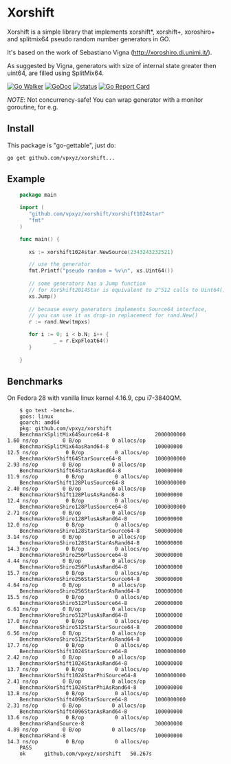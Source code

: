# Xorshift

Xorshift is a simple library that implements xorshift*, xorshift+, xoroshiro+ and splitmix64 pseudo random number generators in GO.

It's based on the work of Sebastiano Vigna (http://xoroshiro.di.unimi.it/).

As suggested by Vigna, generators with size of internal state greater then uint64, are filled using SplitMix64.

[![Go Walker](https://img.shields.io/badge/Go%20Walker-API%20Documentation-green.svg?style=flat)](https://gowalker.org/github.com//vpxyz/xorshift)
[![GoDoc](https://godoc.org/github.com/vpxyz/xorshift?status.svg)](https://godoc.org/github.com/vpxyz/xorshift)
[![status](https://sourcegraph.com/api/repos/github.com/vpxyz/xorshift/.badges/status.svg)](https://sourcegraph.com/github.com/vpxyz/xorshift)
[![Go Report Card](https://goreportcard.com/badge/github.com/vpxyz/xorshift)](https://goreportcard.com/report/github.com/vpxyz/xorshift)

*NOTE*: Not concurrency-safe! You can wrap generator with a monitor goroutine, for e.g.

## Install

This package is "go-gettable", just do:

    go get github.com/vpxyz/xorshift...

## Example




``` go
    package main
    
    import (
       "github.com/vpxyz/xorshift/xorshift1024star"
       "fmt"
    )

    func main() {
    
       xs := xorshift1024star.NewSource(2343243232521)

       // use the generator
       fmt.Printf("pseudo random = %v\n", xs.Uint64())
       
       // some generators has a Jump function
       // for XorShift2014Star is equivalent to 2^512 calls to Uint64()
       xs.Jump() 
       
       // because every generators implements Source64 interface, 
       // you can use it as drop-in replacement for rand.New()
       r := rand.New(tmpxs)

       for i := 0; i < b.N; i++ {
		       _ = r.ExpFloat64()
	   }
       
    }
```

## Benchmarks

On Fedora 28 with vanilla linux kernel 4.16.9, cpu i7-3840QM.

``` shellsession
    $ go test -bench=.
    goos: linux
    goarch: amd64
    pkg: github.com/vpxyz/xorshift
    BenchmarkSplitMix64Source64-8             	2000000000	         1.60 ns/op	       0 B/op	       0 allocs/op
    BenchmarkSplitMix64asRand64-8             	100000000	        12.5 ns/op	       0 B/op	       0 allocs/op
    BenchmarkXorShift64StarSource64-8         	1000000000	         2.93 ns/op	       0 B/op	       0 allocs/op
    BenchmarkXorShift64StarAsRand64-8         	100000000	        11.9 ns/op	       0 B/op	       0 allocs/op
    BenchmarkXorShift128PlusSource64-8        	1000000000	         2.40 ns/op	       0 B/op	       0 allocs/op
    BenchmarkXorShift128PlusAsRand64-8        	100000000	        12.4 ns/op	       0 B/op	       0 allocs/op
    BenchmarkXoroShiro128PlusSource64-8       	1000000000	         2.71 ns/op	       0 B/op	       0 allocs/op
    BenchmarkXoroShiro128PlusAsRand64-8       	100000000	        12.0 ns/op	       0 B/op	       0 allocs/op
    BenchmarkXoroShiro128StarStarSource64-8   	500000000	         3.14 ns/op	       0 B/op	       0 allocs/op
    BenchmarkXoroShiro128StarStarAsRand64-8   	100000000	        14.3 ns/op	       0 B/op	       0 allocs/op
    BenchmarkXoroShiro256PlusSource64-8       	300000000	         4.44 ns/op	       0 B/op	       0 allocs/op
    BenchmarkXoroShiro256PlusAsRand64-8       	100000000	        15.7 ns/op	       0 B/op	       0 allocs/op
    BenchmarkXoroShiro256StarStarSource64-8   	300000000	         4.64 ns/op	       0 B/op	       0 allocs/op
    BenchmarkXoroShiro256StarStarAsRand64-8   	100000000	        15.5 ns/op	       0 B/op	       0 allocs/op
    BenchmarkXoroShiro512PlusSource64-8       	200000000	         6.61 ns/op	       0 B/op	       0 allocs/op
    BenchmarkXoroShiro512PlusAsRand64-8       	100000000	        17.0 ns/op	       0 B/op	       0 allocs/op
    BenchmarkXoroShiro512StarStarSource64-8   	200000000	         6.56 ns/op	       0 B/op	       0 allocs/op
    BenchmarkXoroShiro512StarStarAsRand64-8   	100000000	        17.7 ns/op	       0 B/op	       0 allocs/op
    BenchmarkXorShift1024StarSource64-8       	1000000000	         2.42 ns/op	       0 B/op	       0 allocs/op
    BenchmarkXorShift1024StarAsRand64-8       	100000000	        13.7 ns/op	       0 B/op	       0 allocs/op
    BenchmarkXorShift1024StarPhiSource64-8    	1000000000	         2.41 ns/op	       0 B/op	       0 allocs/op
    BenchmarkXorShift1024StarPhiAsRand64-8    	100000000	        13.8 ns/op	       0 B/op	       0 allocs/op
    BenchmarkXorShift4096StarSource64-8       	1000000000	         2.31 ns/op	       0 B/op	       0 allocs/op
    BenchmarkXorShift4096StarAsRand64-8       	100000000	        13.6 ns/op	       0 B/op	       0 allocs/op
    BenchmarkRandSource-8                     	300000000	         4.89 ns/op	       0 B/op	       0 allocs/op
    BenchmarkRand-8                           	100000000	        14.3 ns/op	       0 B/op	       0 allocs/op
    PASS
    ok  	github.com/vpxyz/xorshift	50.267s
    
    
```
